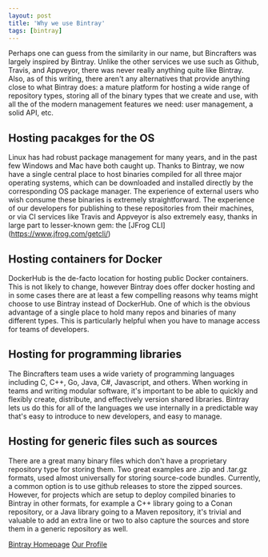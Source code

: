 ```yaml
---
layout: post
title: 'Why we use Bintray'
tags: [bintray]
---
```


Perhaps one can guess from the similarity in our name, but Bincrafters was largely inspired by Bintray.  Unlike the other services we use such as Github, Travis, and Appveyor, there was never really anything quite like Bintray.  Also, as of this writing, there aren't any alternatives that provide anything close to what Bintray does: a mature platform for hosting a wide range of repository types, storing all of the binary types that we create and use, with all the of the modern management features we need: user management, a solid API, etc. 

## Hosting pacakges for the OS
Linux has had robust package management for many years, and in the past few Windows and Mac have both caught up.  Thanks to Bintray, we now have a single central place to host binaries compiled for all three major operating systems,  which can be downloaded and installed directly by the corresponding OS package manager.  The experience of external users who wish consume these binaries is extremely straightforward.  The experience of our developers for publishing to these repositories from their machines, or via CI services like Travis and Appveyor is also extremely easy, thanks in large part to lesser-known gem: the [JFrog CLI] (https://www.jfrog.com/getcli/)

## Hosting containers for Docker
DockerHub is the de-facto location for hosting public Docker containers.  This is not likely to change, however Bintray does offer docker hosting and in some cases there are at least a few compelling reasons why teams might choose to use Bintray instead of DockerHub.  One of which is the obvious advantage of a single place to hold many repos and binaries of many different types.  This is particularly helpful when you have to manage access for teams of developers. 

## Hosting for programming libraries
The Bincrafters team uses a wide variety of programming languages including C, C++, Go, Java, C#, Javascript, and others.  When working in teams and writing modular software, it's important to be able to quickly and flexibly create, distribute, and effectively version shared libraries.  Bintray lets us do this for all of the languages we use internally in a predictable way that's easy to introduce to new developers, and easy to manage. 

## Hosting for generic files such as sources
There are a great many binary files which don't have a proprietary repository type for storing them.  Two great examples are .zip and .tar.gz formats, used almost universally for storing source-code bundles.  Currently, a common option is to use github releases to store the zipped sources.  However, for projects which are setup to deploy compiled binaries to Bintray in other formats, for example a C++ library going to a Conan repository, or a Java library going to a Maven repository, it's trivial and valuable to add an extra line or two to also capture the sources and store them in a generic repository as well. 


[Bintray Homepage](http://bintray.com)
[Our Profile](http://bintray.com)
